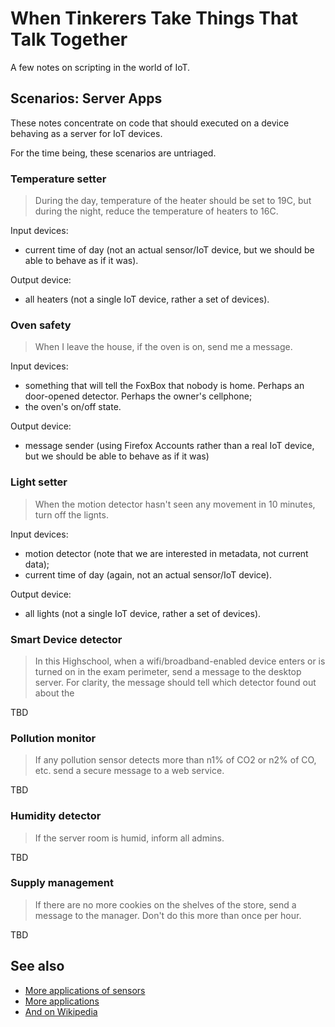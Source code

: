 # When Tinkerers Take Things That Talk Together 

A few notes on scripting in the world of IoT.

## Scenarios: Server Apps

These notes concentrate on code that should executed on a device
behaving as a server for IoT devices.

For the time being, these scenarios are untriaged.

### Temperature setter

> During the day, temperature of the heater should be set to 19C, but
> during the night, reduce the temperature of heaters to 16C.

Input devices:
* current time of day (not an actual sensor/IoT device, but we should
  be able to behave as if it was).

Output device:
* all heaters (not a single IoT device, rather a set of devices).

### Oven safety

> When I leave the house, if the oven is on, send me a message.

Input devices:
* something that will tell the FoxBox that nobody is home. Perhaps an door-opened detector. Perhaps the owner's cellphone;
* the oven's on/off state.

Output device:
* message sender (using Firefox Accounts rather than a real IoT
  device, but we should be able to behave as if it was)

### Light setter

> When the motion detector hasn't seen any movement in 10 minutes,
> turn off the lignts.

Input devices:
* motion detector (note that we are interested in metadata, not current data);
* current time of day (again, not an actual sensor/IoT device).

Output device:
* all lights (not a single IoT device, rather a set of devices).

### Smart Device detector

> In this Highschool, when a wifi/broadband-enabled device enters or
> is turned on in the exam perimeter, send a message to the desktop
> server. For clarity, the message should tell which detector found
> out about the 

TBD

### Pollution monitor

> If any pollution sensor detects more than n1% of CO2 or n2% of CO,
> etc. send a secure message to a web service.

TBD

### Humidity detector

> If the server room is humid, inform all admins.

TBD

### Supply management

> If there are no more cookies on the shelves of the store, send a
> message to the manager. Don't do this more than once per hour.

TBD

## See also

* [More applications of sensors ](http://www.libelium.com/top_50_iot_sensor_applications_ranking/)
* [More applications](https://temboo.com/iot-applications)
* [And on Wikipedia](https://en.wikipedia.org/wiki/Internet_of_Things#Applications)
